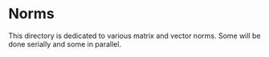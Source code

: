 # Norms

This directory is dedicated to various matrix and vector norms. Some will be done serially and some in parallel.
